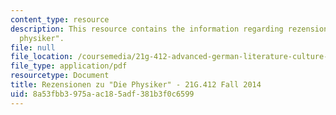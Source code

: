 ```yaml
---
content_type: resource
description: This resource contains the information regarding rezensionen zu "die
  physiker".
file: null
file_location: /coursemedia/21g-412-advanced-german-literature-culture-madness-murder-mysteries-fall-2014/8a53fbb3975aac185adf381b3f0c6599_MIT21G_412F14_Wo10-11_int.pdf
file_type: application/pdf
resourcetype: Document
title: Rezensionen zu "Die Physiker" - 21G.412 Fall 2014
uid: 8a53fbb3-975a-ac18-5adf-381b3f0c6599
---
```

